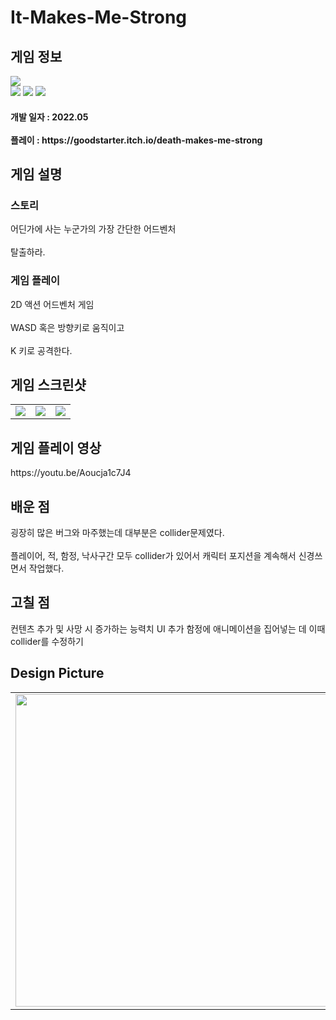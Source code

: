 # It-Makes-Me-Strong
<div>
    <h2> 게임 정보 </h2>
    <img src = "https://img.itch.zone/aW1nLzkwNjQ4NTMucG5n/347x500/BM8%2FqY.png"><br>
    <img src="https://img.shields.io/badge/Unity-yellow?style=flat-square&logo=Unity&logoColor=FFFFFF"/>
    <img src="https://img.shields.io/badge/Adventure-blue"/>
    <img src="https://img.shields.io/badge/Action-green"/>
    <h4> 개발 일자 : 2022.05 <br><br>
    플레이 : https://goodstarter.itch.io/death-makes-me-strong
    
  </div>
  <div>
    <h2> 게임 설명 </h2>
    <h3> 스토리 </h3>
     어딘가에 사는 누군가의 가장 간단한 어드벤처<br><br>
     탈출하라.
    <h3> 게임 플레이 </h3>
     2D 액션 어드벤처 게임 <br><br>
     WASD 혹은 방향키로 움직이고 <br><br>
     K 키로 공격한다.
  </div> 
  <div>
    <h2> 게임 스크린샷 </h2>
      <table>
        <td><img src = "https://img.itch.zone/aW1hZ2UvMTU1MzYxMy85NjI0MjgwLnBuZw==/347x500/YoKx%2BT.png"></td>
        <td><img src = "https://img.itch.zone/aW1hZ2UvMTU1MzYxMy85NjI0MjgxLnBuZw==/347x500/Mouv6y.png"></td>
        <td><img src = "https://img.itch.zone/aW1hZ2UvMTU1MzYxMy85NjI0MjgyLnBuZw==/347x500/0xeYLF.png"></td>
      </table>
  </div>
    <div>
    <h2> 게임 플레이 영상 </h2>
    https://youtu.be/Aoucja1c7J4
  </div>
  <div>
    <h2> 배운 점 </h2>
      굉장히 많은 버그와 마주했는데 대부분은 collider문제였다.<br><br>
      플레이어, 적, 함정, 낙사구간 모두 collider가 있어서 캐릭터 포지션을 계속해서 신경쓰면서 작업했다.
  </div>
  <div>
    <h2> 고칠 점 </h2>
    컨텐츠 추가 및 사망 시 증가하는 능력치 UI 추가
    함정에 애니메이션을 집어넣는 데 이때 collider를 수정하기
   <h2> Design Picture </h2>
   <table>
        <td><img src = "https://postfiles.pstatic.net/MjAyMjA3MjdfMjI1/MDAxNjU4ODQ3ODMxMjk4.97Nc8lXEld496PbcNTp3nqDV2NIk9lRtHYzdXJhzN3Ug.520H2rvUdSGuMb3Uj5IlZdy17i_Gn-UAMzmPASUTd1Qg.JPEG.tdj04131/20220727_000138.jpg?type=w773" height = 500></td>
        <td><img src = "https://postfiles.pstatic.net/MjAyMjA3MjdfNzAg/MDAxNjU4ODQ3ODMxMzM3.r_UO6DnYoDrnx-vd-b1csxBP9x465gIF9LJU0fsnAr0g.hSU8k7lk0fbabdmN8a7t1qW1S_yr0fGYxpjhGRtKMpUg.JPEG.tdj04131/20220727_000131.jpg?type=w773" height = 500></td>
        <td><img src = "https://postfiles.pstatic.net/MjAyMjA3MjdfMTk0/MDAxNjU4ODQ3ODE1MjM2.QFPdLS7J95JeX9p0wNMDAuFH6Ww9mZ8xYbBVnI3v_Igg.iUYbUTWnN0GJmtT5yRzUGEMVBTta7vFpO-KJ9HUsg4Ig.JPEG.tdj04131/20220727_000123.jpg?type=w773" height = 500></td>
      </table>
  </div>
